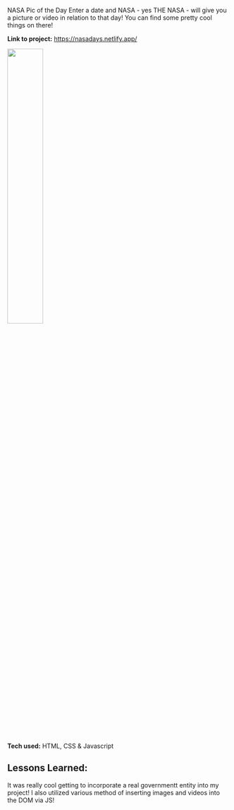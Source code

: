 NASA Pic of the Day 
Enter a date and NASA - yes THE NASA - will  give you a picture or video in relation to that day! You can find some pretty cool things on there!

**Link to project:** https://nasadays.netlify.app/


<img src="https://i.imgur.com/zqytrg0.png" width=40% height=40%>

**Tech used:** HTML, CSS & Javascript

## Lessons Learned:
It was really cool getting to incorporate a real governmentt entity into my project! I also utilized various method of inserting images and videos into the DOM via JS!
